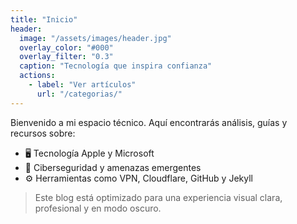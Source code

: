 ```yaml
---
title: "Inicio"
header:
  image: "/assets/images/header.jpg"
  overlay_color: "#000"
  overlay_filter: "0.3"
  caption: "Tecnología que inspira confianza"
  actions:
    - label: "Ver artículos"
      url: "/categorias/"
---
```


Bienvenido a mi espacio técnico. Aquí encontrarás análisis, guías y recursos sobre:

- 🖥️ Tecnología Apple y Microsoft
- 🔐 Ciberseguridad y amenazas emergentes
- ⚙️ Herramientas como VPN, Cloudflare, GitHub y Jekyll

> Este blog está optimizado para una experiencia visual clara, profesional y en modo oscuro.
